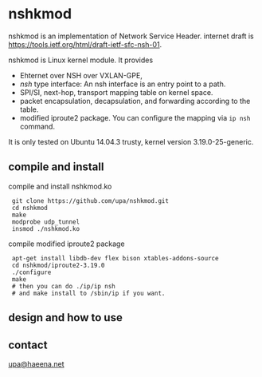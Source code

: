 
# nshkmod

nshkmod is an implementation of Network Service Header.
internet draft is https://tools.ietf.org/html/draft-ietf-sfc-nsh-01.

nshkmod is Linux kernel module. It provides
* Ehternet over NSH over VXLAN-GPE,
* _nsh_ type interface: An nsh interface is an entry point to a path.
* SPI/SI, next-hop, transport mapping table on kernel space.
* packet encapsulation, decapsulation, and forwarding according to the table.
* modified iproute2 package. You can configure the mapping via `ip nsh` command.

It is only tested on Ubuntu 14.04.3 trusty, kernel version 3.19.0-25-generic.


## compile and install

compile and install nshkmod.ko

	 git clone https://github.com/upa/nshkmod.git
	 cd nshkmod
	 make
	 modprobe udp_tunnel
	 insmod ./nshkmod.ko

compile modified iproute2 package

	 apt-get install libdb-dev flex bison xtables-addons-source
	 cd nshkmod/iproute2-3.19.0
	 ./configure
	 make
	 # then you can do ./ip/ip nsh
	 # and make install to /sbin/ip if you want.


## design and how to use



## contact
upa@haeena.net
